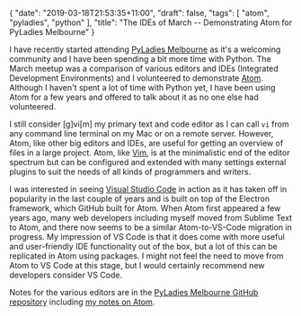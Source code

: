 {
   "date": "2019-03-18T21:53:35+11:00",
   "draft": false,
   "tags": [
      "atom",
      "pyladies",
      "python"
   ],
   "title": "The IDEs of March -- Demonstrating Atom for PyLadies Melbourne"
}

I have recently started attending [PyLadies Melbourne](http://melbourne.pyladies.com/) as it's a welcoming community and I have been spending a bit more time with Python. The March meetup was a comparison of various editors and IDEs (Integrated Development Environments) and I volunteered to demonstrate [Atom](https://atom.io/). Although I haven't spent a lot of time with Python yet, I have been using Atom for a few years and offered to talk about it as no one else had volunteered.

I still consider [g]vi[m] my primary text and code editor as I can call `vi` from any command line terminal on my Mac or on a remote server. However, Atom, like other big editors and IDEs, are useful for getting an overview of files in a large project. Atom, like [Vim](https://www.vim.org/), is at the minimalistic end of the editor spectrum but can be configured and extended with many settings external plugins to suit the needs of all kinds of programmers and writers.

I was interested in seeing [Visual Studio Code](https://code.visualstudio.com/) in action as it has taken off in popularity in the last couple of years and is built on top of the Electron framework, which GitHub built for Atom. When Atom first appeared a few years ago, many web developers including myself moved from Sublime Text to Atom, and there now seems to be a similar Atom-to-VS-Code migration in progress. My impression of VS Code is that it does come with more useful and user-friendly IDE functionality out of the box, but a lot of this can be replicated in Atom using packages. I might not feel the need to move from Atom to VS Code at this stage, but I would certainly recommend new developers consider VS Code.

Notes for the various editors are in the [PyLadies Melbourne GitHub repository](https://github.com/pyladiesmelbourne/ides-of-march) including [my notes on Atom](https://github.com/pyladiesmelbourne/ides-of-march/blob/master/atom-demo.md).
